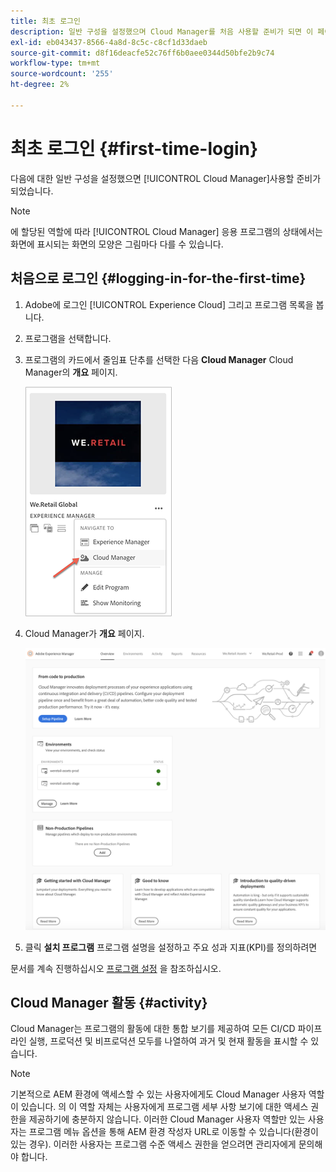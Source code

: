 ```yaml
---
title: 최초 로그인
description: 일반 구성을 설정했으며 Cloud Manager를 처음 사용할 준비가 되면 이 페이지를 따르십시오.
exl-id: eb043437-8566-4a8d-8c5c-c8cf1d33daeb
source-git-commit: d8f16deacfe52c76ff6b0aee0344d50bfe2b9c74
workflow-type: tm+mt
source-wordcount: '255'
ht-degree: 2%

---
```



# 최초 로그인 {#first-time-login}

다음에 대한 일반 구성을 설정했으면 [!UICONTROL Cloud Manager]사용할 준비가 되었습니다.

>[!NOTE]
>
>에 할당된 역할에 따라 [!UICONTROL Cloud Manager] 응용 프로그램의 상태에서는 화면에 표시되는 화면의 모양은 그림마다 다를 수 있습니다.

## 처음으로 로그인 {#logging-in-for-the-first-time}

1. Adobe에 로그인 [!UICONTROL Experience Cloud] 그리고 프로그램 목록을 봅니다.

1. 프로그램을 선택합니다.

1. 프로그램의 카드에서 줄임표 단추를 선택한 다음 **Cloud Manager** Cloud Manager의 **개요** 페이지.

   ![Cloud Manager 옵션](/help/assets/navigate-cm1.png)

1. Cloud Manager가 **개요** 페이지.

   ![Cloud Manager 개요 페이지](/help/assets/FirstLogin1.png)

1. 클릭 **설치 프로그램** 프로그램 설명을 설정하고 주요 성과 지표(KPI)를 정의하려면

문서를 계속 진행하십시오 [프로그램 설정](/help/getting-started/program-setup.md) 을 참조하십시오.

## Cloud Manager 활동 {#activity}

Cloud Manager는 프로그램의 활동에 대한 통합 보기를 제공하여 모든 CI/CD 파이프라인 실행, 프로덕션 및 비프로덕션 모두를 나열하여 과거 및 현재 활동을 표시할 수 있습니다.

>[!NOTE]
>
>기본적으로 AEM 환경에 액세스할 수 있는 사용자에게도 Cloud Manager 사용자 역할이 있습니다. 의 이 역할 자체는 사용자에게 프로그램 세부 사항 보기에 대한 액세스 권한을 제공하기에 충분하지 않습니다. 이러한 Cloud Manager 사용자 역할만 있는 사용자는 프로그램 메뉴 옵션을 통해 AEM 환경 작성자 URL로 이동할 수 있습니다(환경이 있는 경우). 이러한 사용자는 프로그램 수준 액세스 권한을 얻으려면 관리자에게 문의해야 합니다.
